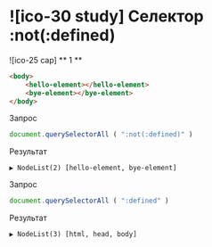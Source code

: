 # ![ico-30 study] Селектор :not(:defined)

![ico-25 cap] ** 1 **

~~~html
<body>
    <hello-element></hello-element>
    <bye-element></bye-element>
</body>
~~~

Запрос

~~~javascript
document.querySelectorAll ( ":not(:defined)" )
~~~

Результат

~~~console
▶ NodeList(2) [hello-element, bye-element]
~~~

Запрос

~~~javascript
document.querySelectorAll ( ":defined" )
~~~

Результат

~~~console
▶ NodeList(3) [html, head, body]
~~~
